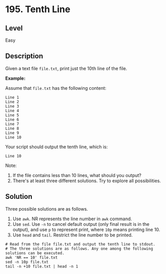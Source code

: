 # 195. Tenth Line
## Level
Easy

## Description
Given a text file `file.txt`, print just the 10th line of the file.

**Example:**

Assume that `file.txt` has the following content:
```
Line 1
Line 2
Line 3
Line 4
Line 5
Line 6
Line 7
Line 8
Line 9
Line 10
```
Your script should output the tenth line, which is:
```
Line 10
```
Note:
1. If the file contains less than 10 lines, what should you output?
2. There's at least three different solutions. Try to explore all possibilities.

## Solution
Three possible solutions are as follows.

1. Use `awk`. NR represents the line number in `awk` command.
2. Use `sed`. Use `-n` to cancel default output (only final result is in the output), and use `p` to represent print, where `10p` means printing line 10.
3. Use `head` and `tail`. Restrict the line number to be printed.
```
# Read from the file file.txt and output the tenth line to stdout.
# The three solutions are as follows. Any one among the following solutions can be executed.
awk 'NR == 10' file.txt
sed -n 10p file.txt
tail -n +10 file.txt | head -n 1
```
